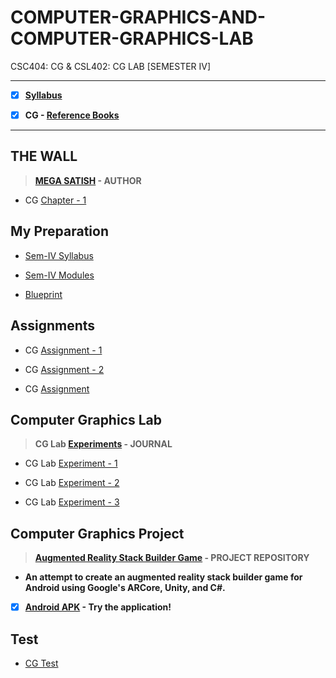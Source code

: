 # COMPUTER-GRAPHICS-AND-COMPUTER-GRAPHICS-LAB
 CSC404: CG & CSL402: CG LAB [SEMESTER IV]
 
 ---
 
 - [X] **[Syllabus](https://github.com/Amey-Thakur/COMPUTER-GRAPHICS-AND-COMPUTER-GRAPHICS-LAB/blob/main/SE-Comps_CBCGS_Syllabus.pdf)**
 
 - [X] **CG - [Reference Books](https://github.com/Amey-Thakur/COMPUTER-GRAPHICS-AND-COMPUTER-GRAPHICS-LAB/tree/main/Reference%20Books)**
 
 ---

## THE WALL

 >**[MEGA SATISH](https://github.com/msatmod) - AUTHOR**
 
 - CG [Chapter - 1](https://github.com/Amey-Thakur/COMPUTER-GRAPHICS-AND-COMPUTER-GRAPHICS-LAB/blob/main/THE%20WALL/CG_Chapter-1.pdf)


## My Preparation
 
 - [Sem-IV Syllabus](https://github.com/Amey-Thakur/COMPUTER-GRAPHICS-AND-COMPUTER-GRAPHICS-LAB/blob/main/My%20Preparation/Syllabus.png)
 
 - [Sem-IV Modules](https://github.com/Amey-Thakur/COMPUTER-GRAPHICS-AND-COMPUTER-GRAPHICS-LAB/blob/main/My%20Preparation/Modules.png)
 
 - [Blueprint](https://github.com/Amey-Thakur/COMPUTER-GRAPHICS-AND-COMPUTER-GRAPHICS-LAB/blob/main/Blueprint%20(CG).png)


## Assignments
 
 - CG [Assignment - 1](https://github.com/Amey-Thakur/COMPUTER-GRAPHICS-AND-COMPUTER-GRAPHICS-LAB/blob/main/Assignments/CG_Assignment-1.pdf)
 
 - CG [Assignment - 2](https://github.com/Amey-Thakur/COMPUTER-GRAPHICS-AND-COMPUTER-GRAPHICS-LAB/blob/main/Assignments/CG_Assignment-2.pdf)
 
 - CG [Assignment](https://github.com/Amey-Thakur/COMPUTER-GRAPHICS-AND-COMPUTER-GRAPHICS-LAB/blob/main/Assignments/CG%20Assignment.pdf)


## Computer Graphics Lab
 
 >**CG Lab [Experiments](https://github.com/Amey-Thakur/COMPUTER-GRAPHICS-AND-COMPUTER-GRAPHICS-LAB/blob/main/CG%20Lab/PRACTICAL%20LAB.pdf) - JOURNAL**

 - CG Lab [Experiment - 1](https://github.com/Amey-Thakur/COMPUTER-GRAPHICS-AND-COMPUTER-GRAPHICS-LAB/tree/main/CG%20Lab/Experiment-1)
 
 - CG Lab [Experiment - 2](https://github.com/Amey-Thakur/COMPUTER-GRAPHICS-AND-COMPUTER-GRAPHICS-LAB/tree/main/CG%20Lab/Experiment-2)
 
 - CG Lab [Experiment - 3](https://github.com/Amey-Thakur/COMPUTER-GRAPHICS-AND-COMPUTER-GRAPHICS-LAB/tree/main/CG%20Lab/Experiment-3)


## Computer Graphics Project
 
 >**[Augmented Reality Stack Builder Game](https://github.com/Amey-Thakur/AR-STACK-GAME) - PROJECT REPOSITORY**
 
 - **An attempt to create an augmented reality stack builder game for Android using Google's ARCore, Unity, and C#.**
   
 - [X] **[Android APK](https://github.com/Amey-Thakur/AR-STACK-GAME/blob/main/AR-Stack-Game.apk?raw=true) - Try the application!** 


## Test
 
 - [CG Test](https://github.com/Amey-Thakur/COMPUTER-GRAPHICS-AND-COMPUTER-GRAPHICS-LAB/blob/main/CG_Test_B-50.pdf)

